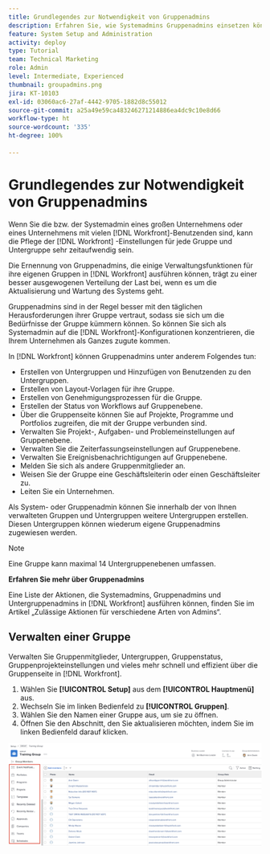 ```yaml
---
title: Grundlegendes zur Notwendigkeit von Gruppenadmins
description: Erfahren Sie, wie Systemadmins Gruppenadmins einsetzen können, um die Einstellungen von [!DNL Workfront] beizubehalten und gleichzeitig Gruppen mehr Kontrolle über ihre Arbeit zu geben.
feature: System Setup and Administration
activity: deploy
type: Tutorial
team: Technical Marketing
role: Admin
level: Intermediate, Experienced
thumbnail: groupadmins.png
jira: KT-10103
exl-id: 03060ac6-27af-4442-9705-1882d8c55012
source-git-commit: a25a49e59ca483246271214886ea4dc9c10e8d66
workflow-type: ht
source-wordcount: '335'
ht-degree: 100%

---
```


# Grundlegendes zur Notwendigkeit von Gruppenadmins

<!---
21.4 updates have been made
--->

Wenn Sie die bzw. der Systemadmin eines großen Unternehmens oder eines Unternehmens mit vielen [!DNL Workfront]-Benutzenden sind, kann die Pflege der [!DNL Workfront] -Einstellungen für jede Gruppe und Untergruppe sehr zeitaufwendig sein.

Die Ernennung von Gruppenadmins, die einige Verwaltungsfunktionen für ihre eigenen Gruppen in [!DNL Workfront] ausführen können, trägt zu einer besser ausgewogenen Verteilung der Last bei, wenn es um die Aktualisierung und Wartung des Systems geht.

Gruppenadmins sind in der Regel besser mit den täglichen Herausforderungen ihrer Gruppe vertraut, sodass sie sich um die Bedürfnisse der Gruppe kümmern können. So können Sie sich als Systemadmin auf die [!DNL Workfront]-Konfigurationen konzentrieren, die Ihrem Unternehmen als Ganzes zugute kommen.

In [!DNL Workfront] können Gruppenadmins unter anderem Folgendes tun:

* Erstellen von Untergruppen und Hinzufügen von Benutzenden zu den Untergruppen.
* Erstellen von Layout-Vorlagen für ihre Gruppe.
* Erstellen von Genehmigungsprozessen für die Gruppe.
* Erstellen der Status von Workflows auf Gruppenebene.
* Über die Gruppenseite können Sie auf Projekte, Programme und Portfolios zugreifen, die mit der Gruppe verbunden sind.
* Verwalten Sie Projekt-, Aufgaben- und Problemeinstellungen auf Gruppenebene.
* Verwalten Sie die Zeiterfassungseinstellungen auf Gruppenebene.
* Verwalten Sie Ereignisbenachrichtigungen auf Gruppenebene.
* Melden Sie sich als andere Gruppenmitglieder an.
* Weisen Sie der Gruppe eine Geschäftsleiterin oder einen Geschäftsleiter zu.
* Leiten Sie ein Unternehmen.

Als System- oder Gruppenadmin können Sie innerhalb der von Ihnen verwalteten Gruppen und Untergruppen weitere Untergruppen erstellen. Diesen Untergruppen können wiederum eigene Gruppenadmins zugewiesen werden.

>[!NOTE]
>
>Eine Gruppe kann maximal 14 Untergruppenebenen umfassen.

**Erfahren Sie mehr über Gruppenadmins**

<!---
bullet points below need hyperlinks
--->

Eine Liste der Aktionen, die Systemadmins, Gruppenadmins und Untergruppenadmins in [!DNL Workfront] ausführen können, finden Sie im Artikel „Zulässige Aktionen für verschiedene Arten von Admins“.

## Verwalten einer Gruppe

Verwalten Sie Gruppenmitglieder, Untergruppen, Gruppenstatus, Gruppenprojekteinstellungen und vieles mehr schnell und effizient über die Gruppenseite in [!DNL Workfront].

1. Wählen Sie **[!UICONTROL Setup]** aus dem **[!UICONTROL Hauptmenü]** aus.
1. Wechseln Sie im linken Bedienfeld zu **[!UICONTROL Gruppen]**.
1. Wählen Sie den Namen einer Gruppe aus, um sie zu öffnen.
1. Öffnen Sie den Abschnitt, den Sie aktualisieren möchten, indem Sie im linken Bedienfeld darauf klicken.

![Gruppenseite](assets/admin-fund-manage-a-group.png)

<!---
learn more URLs
Create and manage groups 
Create and manage subgroups 
Business leader overview 
--->
